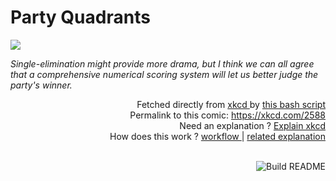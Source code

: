 # <b>Party Quadrants</b>

[![](https://imgs.xkcd.com/comics/party_quadrants.png)](https://xkcd.com/2588)

<i>Single-elimination might provide more drama, but I think we can all agree that a comprehensive numerical scoring system will let us better judge the party&#39;s winner.</i>

<div align="right">
  Fetched directly from
  <a href="https://xkcd.com">
    xkcd
  </a>
  by
  <a href="https://github.com/Vanille-N/Vanille-N/blob/master/fetch">
    this bash script
  </a>
</div>
<div align="right">
  Permalink to this comic:
  <a href="https://xkcd.com/2588">
    https://xkcd.com/2588
  </a>
</div>
<div align="right">
  Need an explanation ?
  <a href="https://www.explainxkcd.com/wiki/index.php/2588">
    Explain xkcd
  </a>
</div>
<div align="right">
  How does this work ?
  <a href="https://github.com/Vanille-N/Vanille-N/blob/master/.github/workflows/build.yml">
    workflow
  </a>
  |
  <a href="https://simonwillison.net/2020/Jul/10/self-updating-profile-readme/">
    related explanation
  </a>
</div><br>

<a href="https://github.com/Vanille-N/Vanille-N/actions"><img src="https://github.com/Vanille-N/Vanille-N/workflows/Build%20README/badge.svg" align="right" alt="Build README"></a>
